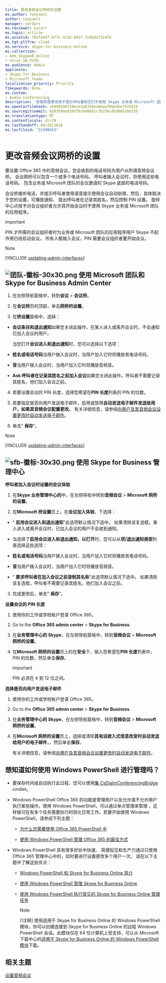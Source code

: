 ```yaml
---
title: 更改音频会议网桥的设置
ms.author: tonysmit
author: tonysmit
manager: serdars
ms.reviewer: oscarr
ms.topic: article
ms.assetid: 783fad3f-b77c-422b-b91f-7c8b0af324fb
ms.tgt.pltfrm: cloud
ms.service: skype-for-business-online
ms.collection:
- Adm_Skype4B_Online
- Strat_SB_PSTN
ms.audience: Admin
appliesto:
- Skype for Business
- Microsoft Teams
localization_priority: Priority
f1keywords: None
ms.custom:
- Audio Conferencing
description: '获取所需更改用于提示呼叫者和它们不使用 Skype 业务或 Microsoft 团队的应用程序时收集名称和 pin 的会议组织者的会议桥的设置的步骤。 '
ms.openlocfilehash: c649859d718ece3a8316ea8baa76be3be751561b
ms.sourcegitcommit: 6207b98e8395f6c640b61cfb3f6c85d96520e33b
ms.translationtype: MT
ms.contentlocale: zh-CN
ms.lasthandoff: 08/20/2018
ms.locfileid: "22490653"
---
```

# <a name="change-the-settings-for-an-audio-conferencing-bridge"></a>更改音频会议网桥的设置

要设置 Office 365 中的音频会议，您会收到的电话号码为用户从所谓音频会议桥。 会议网桥可以包含一个或多个电话号码。 呼叫者拨入会议时，将使用这些电话号码。 包含业务或 Microsoft 团队的会议邀请的 Skype 底部的电话号码。
  
会议桥接听电话，并提示呼叫者使用语音提示使用会议自动助理，然后，具体取决于您的设置，可播放通知、 提出呼叫者在记录其姓名，然后控制 PIN 设置。 旋转中心点授予对会议组织者允许其开始会议时不使用 Skype 业务或 Microsoft 团队的应用程序。

  > [!IMPORTANT]
  > PIN 才所需的会议组织者时为业务或 Microsoft 团队的应用程序用户 Skype 不起作用已经启动会议。 所有人都拨入会议，PIN 需要会议组织者要开始会议。 

> [!NOTE]
> [!INCLUDE [updating-admin-interfaces](../includes/updating-admin-interfaces.md)]

## <a name="teams-logo-30x30pngimagesteams-logo-30x30png-using-the-microsoft-teams-and-skype-for-business-admin-center"></a>![团队-徽标-30x30.png](../images/teams-logo-30x30.png) 使用 Microsoft 团队和 Skype for Business Admin Center

1. 在左侧导航窗格中，转到**会议** > **会议桥**。 

2. 在**会议桥**页的顶部，单击**网桥的设置**。 

3. 在**桥设置**窗格中，选择： 
  - **会议条目和退出通知**如果您关闭此操作，在某人进入或离开会议时，不会通知已加入会议的用户。
    
    当您打开**会议进入和退出通知**时，您可以选择以下选项：
    
  - **姓名或电话号码**当用户拨入会议时，当用户加入它时将播放其电话号码。
    
  - **音**当用户拨入会议时，当用户加入它时将播放音频音。
      
  - **Ask 呼叫者在记录其姓名之前加入会议**如果您关闭此操作，呼叫者不需要记录其姓名，他们加入会议之前。

4. 若要设置会议的 PIN 长度，选择您希望在**PIN 长度**列表的 PIN 的位数。

5. 若要指定是否向用户发送电子邮件，启用或禁用**自动发送电子邮件发送给用户，如果其音频会议配置更改**。
    有关详细信息，请参阅[向用户及其音频会议设置更改时自动发送电子邮件](emails-sent-to-users-when-their-settings-change.md)。
 
6. 单击" **保存**"。 
 
> [!Note]
> [!INCLUDE [updating-admin-interfaces](../includes/updating-admin-interfaces.md)]

## <a name="sfb-logo-30x30pngimagessfb-logo-30x30png--using-the-skype-for-business-admin-center"></a>![sfb-徽标-30x30.png](../images/sfb-logo-30x30.png)  使用 Skype for Business 管理中心

 **呼叫者加入会议时设置的会议体验**
    
1. 在**Skype 业务管理中心的**中，在左侧导航中转到**音频会议** > **Microsoft 网桥的设置**。
    
2. 在**Microsoft 桥设置**页上，在**会议加入体验**，下选择：
    
  - " **启用会议进入和退出通知**"此选项默认情况下选中。 如果清除该复选框，某人进入或离开会议时，已加入会议的用户不会收到通知。
    
  - 当选择了**启用会议进入和退出通知，以打开**时，您可以从**项/退出通知类型**列表选择这些选项：
    
   - **姓名或电话号码**当用户拨入会议时，当用户加入它时将播放其电话号码。
    
   - **音**当用户拨入会议时，当用户加入它时将播放音频音。
  
   - " **要求呼叫者在加入会议之前录制其名称**"此选项默认情况下选中。 如果清除该复选框，呼叫者不需要记录其姓名，他们加入会议之前。
    
3. 完成更改后，单击" **保存**"。
    
**设置会议的 PIN 长度**
  
1. 使用你的工作或学校帐户登录 Office 365。
    
2. Go to the **Office 365 admin center** > **Skype for Business**.
    
3. 在**业务管理中心的 Skype**，在左侧导航窗格中，转到**音频会议** > **Microsoft 网桥的设置**。
    
4. 在**Microsoft 网桥的设置**页上的在**安全**下，输入您希望在**PIN 长度**列表中，PIN 的位数，然后单击**保存**。
    
    > [!IMPORTANT]
    > PIN 必须在 4 到 12 位之间。 
  
**选择是否向用户发送电子邮件**
  
1. 使用你的工作或学校帐户登录 Office 365。
    
2. Go to the **Office 365 admin center** > **Skype for Business**.
    
3. 在**业务管理中心的 Skype**，在左侧导航窗格中，转到**音频会议** > **Microsoft 网桥的设置**。
    
4. 在**Microsoft 网桥的设置**页上，选择或清除**其电话拨入式信息改变时自动发送给用户的电子邮件**，，然后单击**保存**。
    
    有关详细信息，请参阅[向用户及其音频会议设置更改时自动发送电子邮件](emails-sent-to-users-when-their-settings-change.md)。
    
## <a name="want-to-know-how-to-manage-with-windows-powershell"></a>想知道如何使用 Windows PowerShell 进行管理吗？

- 要保存时间或自动执行此过程，您可以使用[集 CsDialinConferencingBridge](https://go.microsoft.com/fwlink/?LinkId=617686 ) cmdlet。
    
- Windows PowerShell Office 365 的功能是管理用户以及允许或不允许用户执行某些操作。使用 Windows PowerShell，可以通过单点管理来管理 ，这样做可在有多个任务需要执行时简化日常工作。若要开始使用 Windows PowerShell，请参阅下列主题：
    
  - [为什么您需要使用 Office 365 PowerShell 中](https://go.microsoft.com/fwlink/?LinkId=525041)
    
  - [使用 Windows PowerShell 管理 Office 365 的最佳方式](https://go.microsoft.com/fwlink/?LinkId=525142)
    
- Windows PowerShell 具有很多好处中快速、 简便起见和生产力通过只使用 Office 365 管理中心中的，如时要进行设置更改多个用户一次。 请在以下主题中了解这些优点： 
    
  - [Windows PowerShell 和 Skype for Business Online 简介](https://go.microsoft.com/fwlink/?LinkId=525039)
    
  - [使用 Windows PowerShell 管理 Skype for Business Online](https://go.microsoft.com/fwlink/?LinkId=525453)
    
  - [使用 Windows PowerShell 执行常见的 Skype for Business Online 管理任务](https://go.microsoft.com/fwlink/?LinkId=525038)
    
    > [!NOTE]
    > [!注释] 使用适用于 Skype for Business Online 的 Windows PowerShell 模块，你可以创建连接到 Skype for Business Online 的远程 Windows PowerShell 会话。此模块仅在 64 位计算机上受支持，可以从 Microsoft 下载中心的[适用于 Skype for Business Online 的 Windows PowerShell 模块](https://go.microsoft.com/fwlink/?LinkId=294688)下载。
  
## <a name="related-topics"></a>相关主题

[设置音频会议](set-up-audio-conferencing.md)
